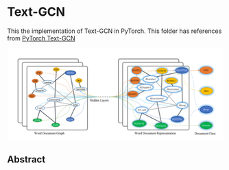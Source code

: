 # Text-GCN 

This the implementation of Text-GCN in PyTorch. This folder has references from [PyTorch Text-GCN](https://github.com/codeKgu/Text-GCN)

![text_gcn](text_gcn.png)

## Abstract
